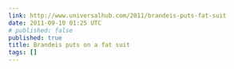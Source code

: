 ```yaml
---
link: http://www.universalhub.com/2011/brandeis-puts-fat-suit
date: 2011-09-10 01:25 UTC
# published: false
published: true
title: Brandeis puts on a fat suit
tags: []
---
```



